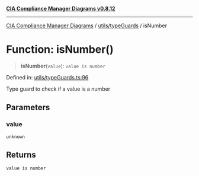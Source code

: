 [**CIA Compliance Manager Diagrams v0.8.12**](../../../README.md)

***

[CIA Compliance Manager Diagrams](../../../modules.md) / [utils/typeGuards](../README.md) / isNumber

# Function: isNumber()

> **isNumber**(`value`): `value is number`

Defined in: [utils/typeGuards.ts:96](https://github.com/Hack23/cia-compliance-manager/blob/e7811142a771ec75716a7ce3a0d60f18cb91cd06/src/utils/typeGuards.ts#L96)

Type guard to check if a value is a number

## Parameters

### value

`unknown`

## Returns

`value is number`
